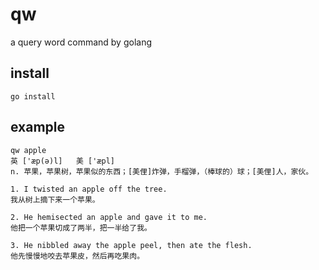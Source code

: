 # qw
a query word command by golang

## install
````shell
go install
````

## example
````shell
qw apple
英 ['æp(ə)l]   美 ['æpl]
n. 苹果，苹果树，苹果似的东西；[美俚]炸弹，手榴弹，（棒球的）球；[美俚]人，家伙。

1. I twisted an apple off the tree.
我从树上摘下来一个苹果。

2. He hemisected an apple and gave it to me.
他把一个苹果切成了两半，把一半给了我。

3. He nibbled away the apple peel, then ate the flesh.
他先慢慢地咬去苹果皮，然后再吃果肉。
````